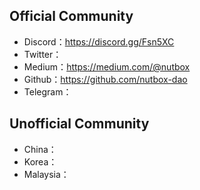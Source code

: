 ## Official Community

* Discord：https://discord.gg/Fsn5XC
* Twitter：
* Medium：https://medium.com/@nutbox
* Github：https://github.com/nutbox-dao
* Telegram：

## Unofficial Community

* China：
* Korea：
* Malaysia：

